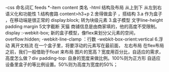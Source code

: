 -css 命名词汇
 feeds *-item   content  类名
-html 结构及布局
从上到下 从左到右 语义化和功能性
 1.结构套路
 content>h3+p
 2.舍得做盒子 ，搭结构
 3.a  作为盒子 ，在移动端是很正常的
 display:block;  转为块级元素
 3.盒子模型
 文字line-height padding margin
 5文字截断
 天猫  商铺信息是由商家填的，他的高度不受限制。
 display :-webkit-box; 新的盒子模型，像flex来划分父元素的空间，
 overflow:hidden;
 -webkit-line-clamp ：行数
 -webkit-box-orient:vertical
 6.浮动
 离开文档流
 在一个盒子里，将要浮动的元素写在最前面，
 左右布局
 在flex布局之前，我们一般借助于float 来布局
 图片的宽高？宽度用百分比，自适应的需求，
 高度怎么做？div padding-top: 自身的宽度来做比例。100%则为正方形
 自适应设备里盒子的等比例设置。50%则为高度为宽度的50%；